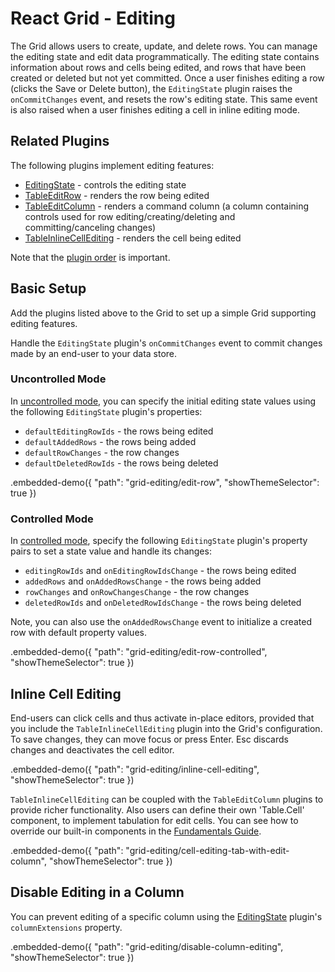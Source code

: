 # React Grid - Editing

The Grid allows users to create, update, and delete rows. You can manage the editing state and edit data programmatically. The editing state contains information about rows and cells being edited, and rows that have been created or deleted but not yet committed. Once a user finishes editing a row (clicks the Save or Delete button), the `EditingState` plugin raises the `onCommitChanges` event, and resets the row's editing state. This same event is also raised when a user finishes editing a cell in inline editing mode.

## Related Plugins

The following plugins implement editing features:

- [EditingState](../reference/editing-state.md) - controls the editing state
- [TableEditRow](../reference/table-edit-row.md) - renders the row being edited
- [TableEditColumn](../reference/table-edit-column.md) - renders a command column (a column containing controls used for row editing/creating/deleting and committing/canceling changes)
- [TableInlineCellEditing](../reference/table-inline-cell-editing.md) - renders the cell being edited

Note that the [plugin order](./plugin-overview.md#plugin-order) is important.

## Basic Setup

Add the plugins listed above to the Grid to set up a simple Grid supporting editing features.

Handle the `EditingState` plugin's `onCommitChanges` event to commit changes made by an end-user to your data store.

### Uncontrolled Mode

In [uncontrolled mode](controlled-and-uncontrolled-modes.md), you can specify the initial editing state values using the following `EditingState` plugin's properties:

- `defaultEditingRowIds` - the rows being edited
- `defaultAddedRows` - the rows being added
- `defaultRowChanges` - the row changes
- `defaultDeletedRowIds` - the rows being deleted

.embedded-demo({ "path": "grid-editing/edit-row", "showThemeSelector": true })

### Controlled Mode

In [controlled mode](controlled-and-uncontrolled-modes.md), specify the following `EditingState` plugin's property pairs to set a state value and handle its changes:

- `editingRowIds` and `onEditingRowIdsChange` - the rows being edited
- `addedRows` and `onAddedRowsChange` - the rows being added
- `rowChanges` and `onRowChangesChange` - the row changes
- `deletedRowIds` and `onDeletedRowIdsChange` - the rows being deleted

Note, you can also use the `onAddedRowsChange` event to initialize a created row with default property values.

.embedded-demo({ "path": "grid-editing/edit-row-controlled", "showThemeSelector": true })

## Inline Cell Editing


End-users can click cells and thus activate in-place editors, provided that you include the `TableInlineCellEditing` plugin into the Grid's configuration. To save changes, they can move focus or press Enter. Esc discards changes and deactivates the cell editor.

.embedded-demo({ "path": "grid-editing/inline-cell-editing", "showThemeSelector": true })


`TableInlineCellEditing` can be coupled with the `TableEditColumn` plugins to provide richer functionality. Also users can define their own 'Table.Cell' component, to implement tabulation for edit cells. You can see how to override our built-in components in the [Fundamentals Guide](./fundamentals.md#customize-the-appearance).

.embedded-demo({ "path": "grid-editing/cell-editing-tab-with-edit-column", "showThemeSelector": true })

## Disable Editing in a Column

You can prevent editing of a specific column using the [EditingState](../reference/editing-state.md) plugin's `columnExtensions` property.

.embedded-demo({ "path": "grid-editing/disable-column-editing", "showThemeSelector": true })
